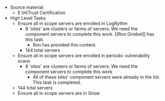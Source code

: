 - Source material:
    - E:\HiTrust Certification
- High Level Tasks
    - Ensure all in scope servers are enrolled in LogRythm
        - 8 'sites' are clusters or farms of servers.  We need the component servers to complete this work.  [[Ron Griebel]] has this task.
            - Ron has provided this content.
        - 144 total servers
    - Ensure all in scope servers are enrolled in periodic vulnerability scans
        - 8 'sites' are clusters or farms of servers.  We need the component servers to complete this work
            - All of these sites' component servers were already in the list.  This task is completed.
    - 144 total servers
    - Ensure all in scope servers are in Snow
